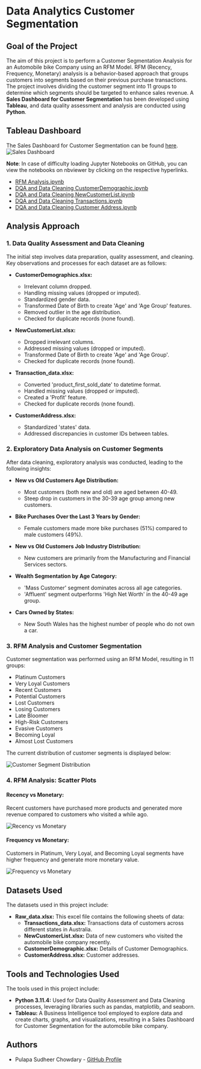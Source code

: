 # Data Analytics Customer Segmentation

## Goal of the Project

The aim of this project is to perform a Customer Segmentation Analysis for an Automobile bike Company using an RFM Model. RFM (Recency, Frequency, Monetary) analysis is a behavior-based approach that groups customers into segments based on their previous purchase transactions. The project involves dividing the customer segment into 11 groups to determine which segments should be targeted to enhance sales revenue. A **Sales Dashboard for Customer Segmentation** has been developed using **Tableau**, and data quality assessment and analysis are conducted using **Python**.

## Tableau Dashboard

The Sales Dashboard for Customer Segmentation can be found [here](https://public.tableau.com/profile/abhishek.chowdhury#!/vizhome/CustomerSegmentationDashboard_16175595616510/RFMDashboard).  
![Sales Dashboard](data%20visualization/Sales%20Dashboard.gif)

**Note**: In case of difficulty loading Jupyter Notebooks on GitHub, you can view the notebooks on nbviewer by clicking on the respective hyperlinks.

- [RFM Analysis.ipynb](https://nbviewer.jupyter.org/github/AbhishekGit-hash/Data-Analytics-Customer-Segmentation/blob/master/RFM%20Analysis.ipynb)
- [DQA and Data Cleaning CustomerDemographic.ipynb](https://nbviewer.jupyter.org/github/AbhishekGit-hash/Data-Analytics-Customer-Segmentation/blob/master/DQA%20and%20Data%20Cleaning%20CustomerDemographic.ipynb)
- [DQA and Data Cleaning NewCustomerList.ipynb](https://nbviewer.jupyter.org/github/AbhishekGit-hash/Data-Analytics-Customer-Segmentation/blob/master/DQA%20and%20Data%20Cleaning%20NewCustomerList.ipynb)
- [DQA and Data Cleaning Transactions.ipynb](https://nbviewer.jupyter.org/github/AbhishekGit-hash/Data-Analytics-Customer-Segmentation/blob/master/DQA%20and%20Data%20Cleaning%20Transactions.ipynb)
- [DQA and Data Cleaning Customer Address.ipynb](https://nbviewer.jupyter.org/github/AbhishekGit-hash/Data-Analytics-Customer-Segmentation/blob/master/DQA%20and%20Data%20Cleaning%20Customer%20Address.ipynb)

## Analysis Approach

### 1. Data Quality Assessment and Data Cleaning

The initial step involves data preparation, quality assessment, and cleaning. Key observations and processes for each dataset are as follows:

- **CustomerDemographics.xlsx:**
  - Irrelevant column dropped.
  - Handling missing values (dropped or imputed).
  - Standardized gender data.
  - Transformed Date of Birth to create 'Age' and 'Age Group' features.
  - Removed outlier in the age distribution.
  - Checked for duplicate records (none found).

- **NewCustomerList.xlsx:**
  - Dropped irrelevant columns.
  - Addressed missing values (dropped or imputed).
  - Transformed Date of Birth to create 'Age' and 'Age Group'.
  - Checked for duplicate records (none found).

- **Transaction_data.xlsx:**
  - Converted 'product_first_sold_date' to datetime format.
  - Handled missing values (dropped or imputed).
  - Created a 'Profit' feature.
  - Checked for duplicate records (none found).

- **CustomerAddress.xlsx:**
  - Standardized 'states' data.
  - Addressed discrepancies in customer IDs between tables.

### 2. Exploratory Data Analysis on Customer Segments

After data cleaning, exploratory analysis was conducted, leading to the following insights:

- **New vs Old Customers Age Distribution:**
  - Most customers (both new and old) are aged between 40-49.
  - Steep drop in customers in the 30-39 age group among new customers.

- **Bike Purchases Over the Last 3 Years by Gender:**
  - Female customers made more bike purchases (51%) compared to male customers (49%).

- **New vs Old Customers Job Industry Distribution:**
  - New customers are primarily from the Manufacturing and Financial Services sectors.

- **Wealth Segmentation by Age Category:**
  - 'Mass Customer' segment dominates across all age categories.
  - 'Affluent' segment outperforms 'High Net Worth' in the 40-49 age group.

- **Cars Owned by States:**
  - New South Wales has the highest number of people who do not own a car.

### 3. RFM Analysis and Customer Segmentation

Customer segmentation was performed using an RFM Model, resulting in 11 groups:

- Platinum Customers
- Very Loyal Customers
- Recent Customers
- Potential Customers
- Lost Customers
- Losing Customers
- Late Bloomer
- High-Risk Customers
- Evasive Customers
- Becoming Loyal
- Almost Lost Customers

The current distribution of customer segments is displayed below:

![Customer Segment Distribution](data%20visualization/Customer%20Segment%20Distribution.PNG)

### 4. RFM Analysis: Scatter Plots

#### Recency vs Monetary:

Recent customers have purchased more products and generated more revenue compared to customers who visited a while ago.

![Recency vs Monetary](data%20visualization/Recency%20vs%20Monetary.PNG)

#### Frequency vs Monetary:

Customers in Platinum, Very Loyal, and Becoming Loyal segments have higher frequency and generate more monetary value.

![Frequency vs Monetary](data%20visualization/Frequency%20vs%20Monetary.PNG)

## Datasets Used

The datasets used in this project include:

- **Raw_data.xlsx:** This excel file contains the following sheets of data:
  - **Transactions_data.xlsx:** Transactions data of customers across different states in Australia.
  - **NewCustomerList.xlsx:** Data of new customers who visited the automobile bike company recently.
  - **CustomerDemographic.xlsx:** Details of Customer Demographics.
  - **CustomerAddress.xlsx:** Customer addresses.

## Tools and Technologies Used

The tools used in this project include:

- **Python 3.11.4:** Used for Data Quality Assessment and Data Cleaning processes, leveraging libraries such as pandas, matplotlib, and seaborn.
- **Tableau:** A Business Intelligence tool employed to explore data and create charts, graphs, and visualizations, resulting in a Sales Dashboard for Customer Segmentation for the automobile bike company.

## Authors

- Pulapa Sudheer Chowdary - [GitHub Profile](https://github.com/dashboard)
